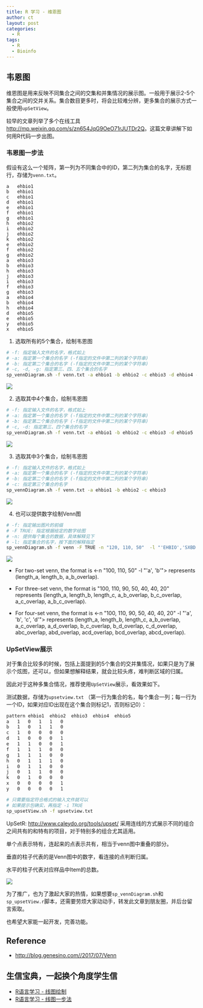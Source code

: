 ```yaml
---
title: R 学习 - 维恩图
author: ct
layout: post
categories:
  - R
tags:
  - R
  - Bioinfo
---
```



## 韦恩图

维恩图是用来反映不同集合之间的交集和并集情况的展示图。一般用于展示2-5个集合之间的交并关系。集合数目更多时，将会比较难分辨，更多集合的展示方式一般使用`upSetView`。

较早的文章列举了多个在线工具<http://mp.weixin.qq.com/s/zn654JqG9OeO71rJUTDr2Q>。这篇文章讲解下如何用R代码一步出图。

### 韦恩图一步法

假设有这么一个矩阵，第一列为不同集合中的ID，第二列为集合的名字，无标题行，存储为`venn.txt`。

```
a	ehbio1
b	ehbio1
c	ehbio1
d	ehbio1
e	ehbio1
f	ehbio1
g	ehbio1
h	ehbio2
i	ehbio2
j	ehbio2
k	ehbio2
e	ehbio2
f	ehbio2
g	ehbio2
a	ehbio3
b	ehbio3
h	ehbio3
j	ehbio3
i	ehbio3
f	ehbio3
g	ehbio3
a	ehbio4
b	ehbio4
h	ehbio4
d	ehbio5
e	ehbio5
y	ehbio5
x	ehbio5
```

1. 选取所有的5个集合，绘制韦恩图

```bash
# -f: 指定输入文件的名字，格式如上
# -a: 指定第一个集合的名字 (-f指定的文件中第二列的某个字符串)
# -b: 指定第二个集合的名字 (-f指定的文件中第二列的某个字符串)
# -c, -d, -g: 指定第三、四、五个集合的名字
sp_vennDiagram.sh -f venn.txt -a ehbio1 -b ehbio2 -c ehbio3 -d ehbio4 -g ehbio5 
```

![](http://blog.genesino.com/images/splot/venn_15.png)

2. 选取其中4个集合，绘制韦恩图

```bash
# -f: 指定输入文件的名字，格式如上
# -a: 指定第一个集合的名字 (-f指定的文件中第二列的某个字符串)
# -b: 指定第二个集合的名字 (-f指定的文件中第二列的某个字符串)
# -c, -d: 指定第三、四个集合的名字
sp_vennDiagram.sh -f venn.txt -a ehbio1 -b ehbio2 -c ehbio3 -d ehbio5
```

![](http://blog.genesino.com/images/splot/venn_14.png)

3. 选取其中3个集合，绘制韦恩图

```bash
# -f: 指定输入文件的名字，格式如上
# -a: 指定第一个集合的名字 (-f指定的文件中第二列的某个字符串)
# -b: 指定第二个集合的名字 (-f指定的文件中第二列的某个字符串)
# -c: 指定第三个集合的名字
sp_vennDiagram.sh -f venn.txt -a ehbio1 -b ehbio2 -c ehbio3
```

![](http://blog.genesino.com/images/splot/venn_13.png)

4. 也可以提供数字绘制Venn图

```bash
# -f: 指定输出图片的前缀
# -F TRUE: 指定根据给定的数字绘图
# -n: 提供每个集合的数据，具体解释见下
# -l: 指定集合的名字，按下面的解释指定
sp_vennDiagram.sh -f venn -F TRUE -n "120, 110, 50"  -l "'EHBIO','SXBD'"
```

![](http://blog.genesino.com/images/splot/venn_22.png)

* For two-set venn, the format is <-n "100, 110, 50" -l "'a', 'b'"> represents (length_a, length_b, a_b_overlap).

* For three-set venn, the format is "100, 110, 90, 50, 40, 40, 20" represents (length_a, length_b, length_c, a_b_overlap,  b_c_overlap, a_c_overlap, a_b_c_overlap).

* For four-set venn, the format is <-n "100, 110, 90, 50, 40, 40, 20" -l "'a', 'b', 'c', 'd'"> represents (length_a, length_b, length_c, a_b_overlap, a_c_overlap, a_d_overlap, b_c_overlap, b_d_overlap, c_d_overlap, abc_overlap, abd_overlap, acd_overlap, bcd_overlap, abcd_overlap).

### UpSetView展示

对于集合比较多的时候，包括上面提到的5个集合的交并集情况，如果只是为了展示个炫图，还可以，但如果想解释结果，就会比较头疼，难判断区域的归属。

因此对于这种多集合情况，推荐使用`UpSetView`展示，看效果如下。

测试数据，存储为`upsetview.txt` （第一行为集合的名，每个集合一列；每一行为一个ID，如果对应ID出现在这个集合则标记1，否则标记0）：

```bash
pattern	ehbio1	ehbio2	ehbio3	ehbio4	ehbio5
a	1	0	1	1	0
b	1	0	1	1	0
c	1	0	0	0	0
d	1	0	0	0	1
e	1	1	0	0	1
f	1	1	1	0	0
g	1	1	1	0	0
h	0	1	1	1	0
i	0	1	1	0	0
j	0	1	1	0	0
k	0	1	0	0	0
x	0	0	0	0	1
y	0	0	0	0	1
```

```bash
# 只需要指定符合格式的输入文件就可以
# 如果提示包确实，再指定 -i TRUE
sp_upsetView.sh -f upsetview.txt 
```

UpSetR: http://www.caleydo.org/tools/upset/ 采用连线的方式展示不同的组合之间共有的和特有的项目，对于特别多的组合尤其适用。

单个点表示特有，连起来的点表示共有，相当于venn图中重叠的部分。

垂直的柱子代表的是Venn图中的数字，看连接的点判断归属。

水平的柱子代表对应样品中Item的总数。

![](http://blog.genesino.com/images/splot/upsetview.png)




为了推广，也为了激起大家的热情，如果想要`sp_vennDiagram.sh`和`sp_upsetView.r`脚本，还需要劳烦大家动动手，转发此文章到朋友圈，并后台留言索取。

也希望大家能一起开发，完善功能。


## Reference

* http://blog.genesino.com//2017/07/Venn

## 生信宝典，一起换个角度学生信

* [R语言学习 - 线图绘制](http://mp.weixin.qq.com/s?__biz=MzI5MTcwNjA4NQ==&amp;mid=2247483937&amp;idx=1&amp;sn=8368c9346ccce10121c8a7b574c12f88&amp;chksm=ec0dc7abdb7a4ebd859713b8740b53f148e3ebb5047776e9cf42f2306ab082b6b968568f2f23#rd)
* [R语言学习 - 线图一步法](http://mp.weixin.qq.com/s?__biz=MzI5MTcwNjA4NQ==&amp;mid=2247483947&amp;idx=1&amp;sn=7cf0252efff5433447507b977fcaff97&amp;chksm=ec0dc7a1db7a4eb77a269709bdf2c8ab51bcad89aa780ec0be171a333e1cb8f3cc27eff277a1#rd)
